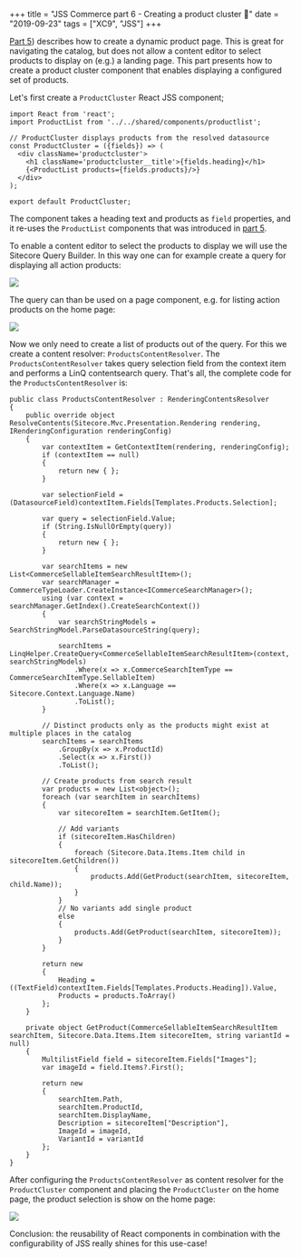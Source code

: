 +++
title = "JSS Commerce part 6 - Creating a product cluster 🎽"
date = "2019-09-23"
tags = ["XC9", "JSS"]
+++

[Part 5](http://jonnekats.nl/2019/implement-catalog-pages/)) describes how to create a dynamic product page. This is great for navigating the catalog, but does not allow a content editor to select products to display on (e.g.) a landing page. This part presents how to create a product cluster component that enables displaying a configured set of products.
<!--more-->

Let's first create a `ProductCluster` React JSS component;
```
import React from 'react';
import ProductList from '../../shared/components/productlist';

// ProductCluster displays products from the resolved datasource
const ProductCluster = ({fields}) => (
  <div className='productcluster'>
    <h1 className='productcluster__title'>{fields.heading}</h1>
    {<ProductList products={fields.products}/>}
  </div>
);

export default ProductCluster;
```
The component takes a heading text and products as `field` properties, and it re-uses the `ProductList` components that was introduced in [part 5](http://jonnekats.nl/2019/implement-catalog-pages/).

To enable a content editor to select the products to display we will use the Sitecore Query Builder.
In this way one can for example create a query for displaying all action products:

![](/jss_product_cluster_querybuilder.png)

The query can than be used on a page component, e.g. for listing action products on the home page:

![](/jss_product_cluster_selection.png)

Now we only need to create a list of products out of the query. For this we create a content resolver: `ProductsContentResolver`.
The `ProductsContentResolver` takes query selection field from the context item and performs a LinQ contentsearch query.
That's all, the complete code for the `ProductsContentResolver` is:

```
public class ProductsContentResolver : RenderingContentsResolver
{
    public override object ResolveContents(Sitecore.Mvc.Presentation.Rendering rendering, IRenderingConfiguration renderingConfig)
    {
        var contextItem = GetContextItem(rendering, renderingConfig);
        if (contextItem == null)
        {
            return new { };
        }

        var selectionField = (DatasourceField)contextItem.Fields[Templates.Products.Selection];

        var query = selectionField.Value;
        if (String.IsNullOrEmpty(query))
        {
            return new { };
        }

        var searchItems = new List<CommerceSellableItemSearchResultItem>();
        var searchManager = CommerceTypeLoader.CreateInstance<ICommerceSearchManager>();
        using (var context = searchManager.GetIndex().CreateSearchContext())
        {
            var searchStringModels = SearchStringModel.ParseDatasourceString(query);

            searchItems = LinqHelper.CreateQuery<CommerceSellableItemSearchResultItem>(context, searchStringModels)
                .Where(x => x.CommerceSearchItemType == CommerceSearchItemType.SellableItem)
                .Where(x => x.Language == Sitecore.Context.Language.Name)
                .ToList();
        }

        // Distinct products only as the products might exist at multiple places in the catalog
        searchItems = searchItems
            .GroupBy(x => x.ProductId)
            .Select(x => x.First())
            .ToList();

        // Create products from search result
        var products = new List<object>();
        foreach (var searchItem in searchItems)
        {
            var sitecoreItem = searchItem.GetItem();
            
            // Add variants
            if (sitecoreItem.HasChildren)
            {
                foreach (Sitecore.Data.Items.Item child in sitecoreItem.GetChildren())
                {
                    products.Add(GetProduct(searchItem, sitecoreItem, child.Name));
                }
            }
            // No variants add single product
            else
            {
                products.Add(GetProduct(searchItem, sitecoreItem));
            }
        }

        return new
        {
            Heading = ((TextField)contextItem.Fields[Templates.Products.Heading]).Value,
            Products = products.ToArray()
        };
    }

    private object GetProduct(CommerceSellableItemSearchResultItem searchItem, Sitecore.Data.Items.Item sitecoreItem, string variantId = null)
    {
        MultilistField field = sitecoreItem.Fields["Images"];
        var imageId = field.Items?.First();

        return new
        {
            searchItem.Path,
            searchItem.ProductId,
            searchItem.DisplayName,
            Description = sitecoreItem["Description"],
            ImageId = imageId,
            VariantId = variantId
        };
    }
}
```

After configuring the `ProductsContentResolver` as content resolver for the `ProductCluster` component and placing the `ProductCluster` on the home page, the product selection is show on the home page:

![](/jss_product_cluster_querybuilder.png)

Conclusion: the reusability of React components in combination with the configurability of JSS really shines for this use-case!
